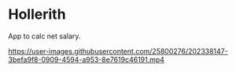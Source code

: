 # Hollerith
App to calc net salary.

https://user-images.githubusercontent.com/25800276/202338147-3befa9f8-0909-4594-a953-8e7619c46191.mp4
